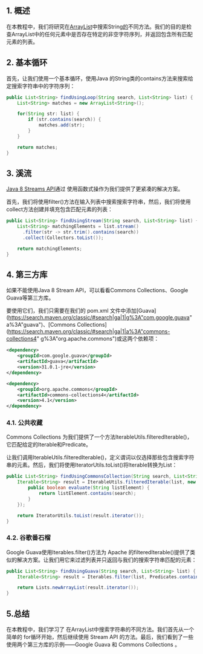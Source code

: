 ## 1. 概述

在本教程中，我们将研究在[ArrayList](https://www.baeldung.com/java-arraylist)中搜索String[的](https://www.baeldung.com/java-arraylist)不同方法。我们的目的是检查ArrayList中的任何元素中是否存在特定的非空字符序列，并返回包含所有匹配元素的列表。

## 2. 基本循环

首先，让我们使用一个基本循环，使用Java 的String类的contains方法来搜索给定搜索字符串中的字符序列：

```java
public List<String> findUsingLoop(String search, List<String> list) {
    List<String> matches = new ArrayList<String>();

    for(String str: list) {
        if (str.contains(search)) {
            matches.add(str);
        }
    }

    return matches;
}

```

## 3. 溪流

[Java 8 Streams API](https://www.baeldung.com/java-8-streams)通过 使用函数式操作为我们提供了更紧凑的解决方案。

首先，我们将使用filter()方法在输入列表中搜索搜索字符串，然后，我们将使用collect方法创建并填充包含匹配元素的列表：

```java
public List<String> findUsingStream(String search, List<String> list) {
    List<String> matchingElements = list.stream()
      .filter(str -> str.trim().contains(search))
      .collect(Collectors.toList());

    return matchingElements;
}
```

## 4. 第三方库

如果不能使用Java 8 Stream API，可以看看Commons Collections、Google Guava等第三方库。

要使用它们，我们只需要在我们的 pom.xml 文件中添加[Guava](https://search.maven.org/classic/#search|ga|1|g%3A"com.google.guava" a%3A"guava")、[Commons Collections](https://search.maven.org/classic/#search|ga|1|a%3A"commons-collections4" g%3A"org.apache.commons")或这两个依赖项：

```xml
<dependency>
    <groupId>com.google.guava</groupId>
    <artifactId>guava</artifactId>
    <version>31.0.1-jre</version>
</dependency>

<dependency>
    <groupId>org.apache.commons</groupId>
    <artifactId>commons-collections4</artifactId>
    <version>4.1</version>
</dependency>
```

### 4.1. 公共收藏

Commons Collections 为我们提供了一个方法IterableUtils.filteredIterable()，它匹配给定的Iterable和Predicate。

让我们调用IterableUtils.filteredIterable()，定义谓词以仅选择那些包含搜索字符串的元素。然后，我们将使用IteratorUtils.toList()将Iterable转换为List：

```java
public List<String> findUsingCommonsCollection(String search, List<String> list) {
    Iterable<String> result = IterableUtils.filteredIterable(list, new Predicate<String>() {
        public boolean evaluate(String listElement) {
            return listElement.contains(search);
        }
    });

    return IteratorUtils.toList(result.iterator());
}

```

### 4.2. 谷歌番石榴

Google Guava使用Iterables.filter()方法为 Apache 的filteredIterable()提供了类似的解决方案。让我们用它来过滤列表并只返回与我们的搜索字符串匹配的元素：

```java
public List<String> findUsingGuava(String search, List<String> list) {         
    Iterable<String> result = Iterables.filter(list, Predicates.containsPattern(search));

    return Lists.newArrayList(result.iterator());
}
```

## 5.总结

在本教程中，我们学习了 在ArrayList中搜索字符串的不同方法。我们首先从一个简单的 for循环开始，然后继续使用 Stream API 的方法。最后，我们看到了一些使用两个第三方库的示例——Google Guava 和 Commons Collections 。